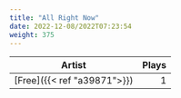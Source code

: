 ```yaml
---
title: "All Right Now"
date: 2022-12-08/2022T07:23:54
weight: 375
---
```




 Artist | Plays 
----- | -----:
[Free]({{< ref "a39871">}}) | 1
